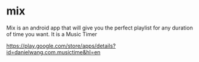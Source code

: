# mix
Mix is an android app that will give you the perfect playlist for any duration of time you want. It is a Music Timer

https://play.google.com/store/apps/details?id=danielwang.com.musictime&hl=en
